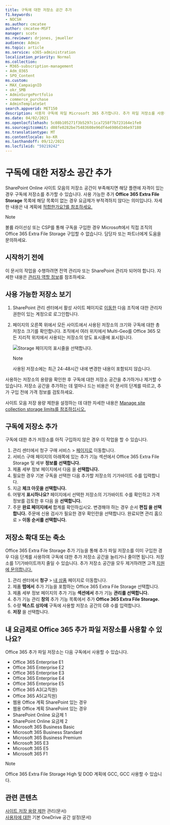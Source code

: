 ```yaml
---
title: 구독에 대한 저장소 공간 추가
f1.keywords:
- NOCSH
ms.author: cmcatee
author: cmcatee-MSFT
manager: scotv
ms.reviewer: drjones, jmueller
audience: Admin
ms.topic: article
ms.service: o365-administration
localization_priority: Normal
ms.collection:
- M365-subscription-management
- Adm_O365
- SPO_Content
ms.custom:
- MAX_CampaignID
- okr_SMB
- AdminSurgePortfolio
- commerce_purchase
- AdminTemplateSet
search.appverid: MET150
description: 사용자 구독에 파일 Microsoft 365 추가합니다. 추가 파일 저장소를 사용하면 추가 콘텐츠를 온라인 및 SharePoint 저장할 수 OneDrive.
ms.date: 04/02/2021
ms.openlocfilehash: 5c08b105271f3b5297c1ca7258f7b723164e1fe0
ms.sourcegitcommit: d08fe0282be75483608e96df4e6986d346e97180
ms.translationtype: MT
ms.contentlocale: ko-KR
ms.lasthandoff: 09/12/2021
ms.locfileid: "59219242"
---
```

# <a name="add-storage-space-for-your-subscription"></a>구독에 대한 저장소 공간 추가

SharePoint Online 사이트 모음의 저장소 공간이 부족해지면 해당 플랜에 자격이 있는 경우 구독에 저장소를 추가할 수 있습니다. 사용 가능한 추가 **Office 365 Extra File Storage** 목록에 해당 목록이 없는 경우 요금제가 부적격하지 않다는 의미입니다. 자세한 내용은 내 계획에 [적합한가요?를 참조하세요.](#is-my-plan-eligible-for-office-365-extra-file-storage)

> [!NOTE]
> 볼륨 라이선싱 또는 CSP를 통해 구독을 구입한  경우 Microsoft에서 직접 조직의 Office 365 Extra File Storage 구입할 수 없습니다. 담당자 또는 파트너에게 도움을 문의하세요.

## <a name="before-you-begin"></a>시작하기 전에

이 문서의 작업을 수행하려면 전역 관리자 또는 SharePoint 관리자 되어야 합니다. 자세한 내용은 [관리자 역할 정보](../admin/add-users/about-admin-roles.md)를 참조하세요.

## <a name="view-available-storage"></a>사용 가능한 저장소 보기

1. SharePoint 관리 센터에서 활성 사이트 페이지로 <a href="https://admin.microsoft.com/sharepoint?page=siteManagement&modern=true" target="_blank">이동한</a> 다음 조직에 대한 [](/sharepoint/sharepoint-admin-role) 관리자 권한이 있는 계정으로 로그인합니다.

2. 페이지의 오른쪽 위에서 모든 사이트에서 사용된 저장소의 크기와 구독에 대한 총 저장소 크기를 확인합니다. 조직에서 여러 위치에서 Multi-Geo를 Office 365 모든 지리적 위치에서 사용되는 저장소의 양도 표시줄에 표시됩니다.

   ![Storage 페이지의 표시줄을 선택합니다.](/sharepoint/sharepointonline/media/active-sites-storage-bar.png)

   > [!NOTE]
   > 사용된 저장소에는 최근 24-48시간 내에 변경한 내용이 포함되지 않습니다.

사용하는 저장소의 용량을 확인한 후 구독에 대한 저장소 공간을 추가하거나 제거할 수 있습니다. 저장소 공간을 추가하는 데 얼마나 드는 비용은 이 문서의 단계를 따르고, 추가 구입 전에 가격 정보를 검토하세요.
  
사이트 모음 저장 용량 제한을 설정하는 데 대한 자세한 내용은 [Manage site collection storage limits를 참조하십시오.](/sharepoint/manage-site-collection-storage-limits)
  
## <a name="add-storage-to-your-subscription"></a>구독에 저장소 추가

구독에 대한 추가 저장소를 아직 구입하지 않은 경우 이 작업을 할 수 있습니다.

1. 관리 센터에서 청구 구매  서비스 \> <a href="https://go.microsoft.com/fwlink/p/?linkid=868433" target="_blank">페이지로</a> 이동합니다.
2. 서비스 구매 페이지의  아래쪽에 있는  추가 기능 섹션에서 Office 365 Extra File Storage 및 세부 **정보를** **선택합니다.**
3. 제품 세부 정보 페이지에서 다음 을 **선택합니다.**
4. 필요한 경우 기본 구독을 선택한 다음 추가할 저장소의 기가바이트 수를 입력합니다.
5. 지금 **체크 아웃을 선택합니다.**
6. 어떻게 **표시하나요?** 페이지에서 선택한 저장소의 기가바이트 수를 확인하고 가격 정보를 검토한 후 다음 을 **선택합니다.**
7. 주문 **완료 페이지에서** 합계를 확인하십시오. 변경해야 하는 경우 순서 **편집 을 선택합니다.** 주문에 신용 검사가 필요한 경우 확인란을 선택합니다. 완료되면 관리 홈으로  \> **이동 순서를 선택합니다.**

## <a name="increase-or-decrease-storage"></a>저장소 확대 또는 축소

Office 365 Extra File Storage 추가 기능을 통해 추가 파일  저장소를 이미 구입한 경우 다음 단계를 사용하여 구독에 대한 추가 저장소 공간을 늘리거나 줄이면 됩니다. 저장소를 1기가바이트까지 줄일 수 있습니다. 추가 저장소 공간을 모두 제거하려면 고객 [지원에 문의합니다.](../business-video/get-help-support.md)

1. 관리 센터에서 **청구** \> <a href="https://go.microsoft.com/fwlink/p/?linkid=842054" target="_blank">내 상품</a> 페이지로 이동합니다.
2. 제품 **탭에서** 추가 기능을 포함하는  Office 365 Extra File Storage 선택합니다.
3. 제품 세부 정보 페이지의 추가 기능 **섹션에서** 추가 기능 **관리를 선택합니다.**
4. 추가 기능 관리 **창의** 추가 기능  목록에서 추가 **Office 365 Extra File Storage.**
5. 수량 **텍스트 상자에** 구독에 사용할 저장소 공간의 GB 수를 입력합니다.
6. **저장** 을 선택합니다.

## <a name="is-my-plan-eligible-for-office-365-extra-file-storage"></a>내 요금제로 Office 365 추가 파일 저장소를 사용할 수 있나요?

Office 365 추가 파일 저장소는 다음 구독에서 사용할 수 있습니다.
  
- Office 365 Enterprise E1
- Office 365 Enterprise E2
- Office 365 Enterprise E3
- Office 365 Enterprise E4
- Office 365 Enterprise E5
- Office 365 A3(교직원)
- Office 365 A5(교직원)
- 웹용 Office 계획 SharePoint 있는 경우
- 웹용 Office 계획 SharePoint 있는 경우
- SharePoint Online 요금제 1
- SharePoint Online 요금제 2
- Microsoft 365 Business Basic
- Microsoft 365 Business Standard
- Microsoft 365 Business Premium
- Microsoft 365 E3
- Microsoft 365 E5
- Microsoft 365 F1

> [!NOTE]
> Office 365 Extra File Storage High 및 DOD 계획에 GCC, GCC 사용할 수 있습니다.

## <a name="related-content"></a>관련 콘텐츠

[사이트 저장 용량 제한](/sharepoint/manage-site-collection-storage-limits) 관리(문서)\
[사용자에 대한](/onedrive/set-default-storage-space) 기본 OneDrive 공간 설정(문서)
